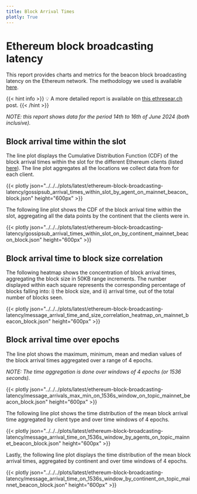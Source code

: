 ```yaml
---
title: Block Arrival Times
plotly: True
---
```


# Ethereum block broadcasting latency  

This report provides charts and metrics for the beacon block broadcasting latency on the Ethereum network. The methodology we used is available [here](../methodology).    

{{< hint info >}}
💡 A more detailed report is available on [this ethresear.ch](https://ethresear.ch/t/gossipsub-message-propagation-latency/19982) post.
{{< /hint >}}

_NOTE: this report shows data for the period 14th to 16th of June 2024 (both inclusive)._

## Block arrival time within the slot 
The line plot displays the Cumulative Distribution Function (CDF) of the block arrival times within the slot for the different Ethereum clients (listed [here](../methodology#data-source)). The line plot aggregates all the locations we collect data from for each client.

{{< plotly json="../../../plots/latest/ethereum-block-broadcasting-latency/gossipsub_arrival_times_within_slot_by_agent_on_mainnet_beacon_block.json" height="600px" >}}

The following line plot shows the CDF of the block arrival time within the slot, aggregating all the data points by the continent that the clients were in.

{{< plotly json="../../../plots/latest/ethereum-block-broadcasting-latency/gossipsub_arrival_times_within_slot_on_by_continent_mainnet_beacon_block.json" height="600px" >}}

## Block arrival time to block size correlation
The following heatmap shows the concentration of block arrival times, aggregating the block size in 50KB range increments. The number displayed within each square represents the corresponding percentage of blocks falling into: i) the block size, and ii) arrival time, out of the total number of blocks seen.

{{< plotly json="../../../plots/latest/ethereum-block-broadcasting-latency/message_arrival_time_and_size_correlation_heatmap_on_mainnet_beacon_block.json" height="600px" >}}

## Block arrival time over epochs
The line plot shows the maximum, minimum, mean and median values of the block arrival times aggregated over a range of 4 epochs.

_NOTE: The time aggregation is done over windows of 4 epochs (or 1536 seconds)._

{{< plotly json="../../../plots/latest/ethereum-block-broadcasting-latency/message_arrivals_max_min_on_1536s_window_on_topic_mainnet_beacon_block.json" height="600px" >}}

The following line plot shows the time distribution of the mean block arrival time aggregated by client type and over time windows of 4 epochs.

{{< plotly json="../../../plots/latest/ethereum-block-broadcasting-latency/message_arrival_time_on_1536s_window_by_agents_on_topic_mainnet_beacon_block.json" height="600px" >}}

Lastly, the following line plot displays the time distribution of the mean block arrival times, aggregated by continent and over time windows of 4 epochs.

{{< plotly json="../../../plots/latest/ethereum-block-broadcasting-latency/message_arrival_time_on_1536s_window_by_continent_on_topic_mainnet_beacon_block.json" height="600px" >}}





